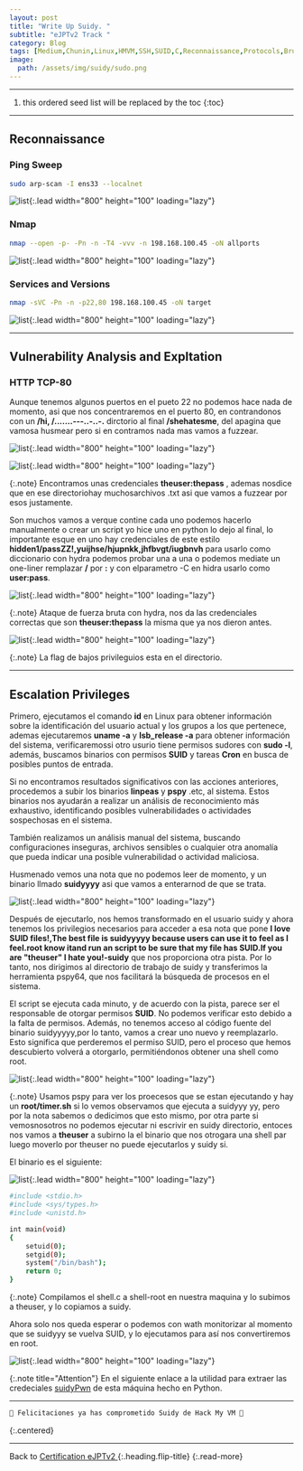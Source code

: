 ```yaml
---
layout: post
title: "Write Up Suidy. "
subtitle: "eJPTv2 Track "
category: Blog
tags: [Medium,Chunin,Linux,HMVM,SSH,SUID,C,Reconnaissance,Protocols,Brute-Forcing,Bash,Fuzzing-Web,Hydra,Compilation,eJPTv2]
image:
  path: /assets/img/suidy/sudo.png
---
```


***

<!--more-->

1. this ordered seed list will be replaced by the toc
{:toc}

***

## Reconnaissance


### Ping Sweep


```bash
sudo arp-scan -I ens33 --localnet
```

![list](/assets/img/suidy/1.png){:.lead width="800" height="100" loading="lazy"}


### Nmap


```bash
nmap --open -p- -Pn -n -T4 -vvv -n 198.168.100.45 -oN allports
```


![list](/assets/img/suidy/2.png){:.lead width="800" height="100" loading="lazy"}



### Services and Versions

```bash
nmap -sVC -Pn -n -p22,80 198.168.100.45 -oN target
```

![list](/assets/img/suidy/3.png){:.lead width="800" height="100" loading="lazy"}


***

## Vulnerability Analysis and Expltation


### HTTP TCP-80

Aunque tenemos algunos puertos en el pueto 22 no podemos hace nada de momento, asi que nos concentraremos en el puerto 80, en contrandonos con un **/hi, /....\..\.-\--.\.-\..\-.** dirctorio al final **/shehatesme**, del apagina que vamosa husmear pero si en contramos nada mas vamos a fuzzear.


![list](/assets/img/suidy/4.png){:.lead width="800" height="100" loading="lazy"}


![list](/assets/img/suidy/5.png){:.lead width="800" height="100" loading="lazy"}


{:.note}
Encontramos unas  credenciales **theuser:thepass** , ademas nosdice que en ese directoriohay muchosarchivos .txt asi  que vamos a fuzzear por esos justamente.


Son muchos vamos a verque contine cada uno podemos hacerlo manualmente o crear un script yo hice uno en python lo dejo al final, lo importante esque en uno hay credenciales de este estilo **hidden1/passZZ!,yuijhse/hjupnkk,jhfbvgt/iugbnvh** para usarlo como diccionario con hydra podemos probar una  a una o podemos mediate un one-liner remplazar **/** por **:** y con elparametro -C en hidra usarlo como **user:pass**.


![list](/assets/img/suidy/2023-06-26_18-44.png){:.lead width="800" height="100" loading="lazy"}


{:.note}
Ataque de fuerza bruta con hydra, nos da  las credenciales correctas que son **theuser:thepass** la misma que ya nos dieron antes.


![list](/assets/img/suidy/6.png){:.lead width="800" height="100" loading="lazy"}


{:.note}
La flag de bajos privileguios esta en el directorio.


***

## Escalation Privileges


Primero, ejecutamos el comando **id** en Linux para obtener información sobre la identificación del usuario actual y los grupos a los que pertenece, ademas ejecutaremos **uname -a** y **lsb_release -a** para obtener información del sistema, verificaremossi otro usurio tiene permisos sudores con **sudo -l**, además, buscamos binarios con permisos **SUID** y tareas **Cron** en busca de posibles puntos de entrada. 


Si no encontramos resultados significativos con las acciones anteriores, procedemos a subir los binarios **linpeas** y **pspy** .etc, al sistema. Estos binarios nos ayudarán a realizar un análisis de reconocimiento más exhaustivo, identificando posibles vulnerabilidades o actividades sospechosas en el sistema.


También realizamos un análisis manual del sistema, buscando configuraciones inseguras, archivos sensibles o cualquier otra anomalía que pueda indicar una posible vulnerabilidad o actividad maliciosa.


Husmenado vemos una nota que no podemos leer de momento, y un  binario llmado **suidyyyy** asi que vamos a enterarnod  de que se trata.


![list](/assets/img/suidy/8.png){:.lead width="800" height="100" loading="lazy"}


Después de ejecutarlo, nos hemos transformado en el usuario suidy y ahora tenemos los privilegios necesarios para acceder a esa nota que pone **I love SUID files!,The best file is suidyyyyy because users can use it to feel as I feel.root know itand run an script to be sure that my file has SUID.If you are "theuser" I hate you!-suidy** que nos proporciona otra pista. Por lo tanto, nos dirigimos al directorio de trabajo de suidy y transferimos la herramienta pspy64, que nos facilitará la búsqueda de procesos en el sistema.

El script se ejecuta cada minuto, y de acuerdo con la pista, parece ser el responsable de otorgar permisos **SUID**. No podemos verificar esto debido a la falta de permisos. Además, no tenemos acceso al código fuente del binario suidyyyyy,por lo tanto, vamos a crear uno nuevo y reemplazarlo. Esto significa que perderemos el permiso SUID, pero el proceso que hemos descubierto volverá a otorgarlo, permitiéndonos obtener una shell como root.


![list](/assets/img/suidy/9.png){:.lead width="800" height="100" loading="lazy"}


{:.note}
Usamos pspy para ver los proecesos que se estan ejecutando y hay un **root/timer.sh** si lo vemos observamos  que ejecuta a suidyyy yy, pero por la nota sabemos o dedicimos que esto mismo,  por otra parte si vemosnosotros no podemos ejecutar ni escrivir en suidy directorio, entoces nos vamos  a **theuser** a  subirno la el binario que nos otrogara una shell par luego moverlo por theuser no puede ejecutarlos y suidy si.


El binario es el siguiente:


![list](/assets/img/suidy/2023-06-26_18-58.png){:.lead width="800" height="100" loading="lazy"}


```bash
#include <stdio.h>
#include <sys/types.h>
#include <unistd.h>

int main(void)
{
    setuid(0);
    setgid(0);
    system("/bin/bash");
    return 0;
}

```


{:.note}
Compilamos el shell.c a shell-root en nuestra maquina y lo  subimos a theuser, y lo copiamos a suidy.


Ahora solo nos  queda esperar o podemos con wath monitorizar al momento que se suidyyy se  vuelva SUID, y lo ejecutamos para así nos convertiremos en root.


![list](/assets/img/suidy/11.png){:.lead width="800" height="100" loading="lazy"}


{:.note title="Attention"}
En el siguiente enlace a la utilidad para extraer las credeciales [suidyPwn](https://github.com/4xLoff/Python-Scripting/blob/main/suidyUserPass.py) de esta máquina hecho en Python.


***

```bash
🎉 Felicitaciones ya has comprometido Suidy de Hack My VM 🎉
```
{:.centered}

***

Back to [Certification eJPTv2 ](2023-06-02-Road-to-eJPTv2.md){:.heading.flip-title}
{:.read-more}
